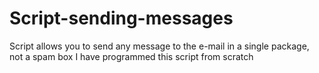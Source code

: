 # Script-sending-messages

Script allows you to send any message to the e-mail in a single package, not a spam box I have programmed this script from scratch

